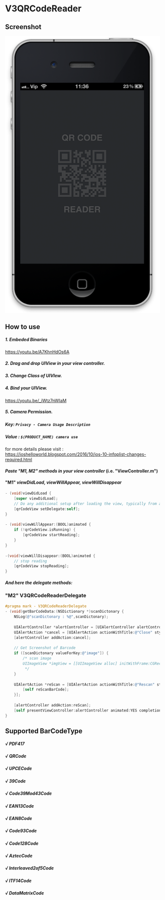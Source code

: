 V3QRCodeReader
===========
## Screenshot
[![ScreenShot](https://github.com/VivekVithlani/QRCodeReader/blob/master/Screenshot.png)](https://youtu.be/HEnNMDQ58HU)

## How to use
##### 1. Embeded Binaries
https://youtu.be/A7KhnHdOs6A

##### 2. Drag and drop UIView in your view controller.
##### 3. Change Class of UIVIew.
##### 4. Bind your UIView.
https://youtu.be/_iWtz7nWIaM

##### 5. Camera Permission.
##### Key: `Privacy - Camera Usage Description`
##### Value : `$(PRODUCT_NAME) camera use`

for more details please visit : https://ioshelloworld.blogspot.com/2016/10/ios-10-infoplist-changes-required.html



#### *Paste "M1, M2" methods in your view controller* (i.e. "ViewController.m")

#### "M1" *viewDidLoad, viewWillAppear, viewWillDisappear*
```objective-c
- (void)viewDidLoad {
    [super viewDidLoad];
    // Do any additional setup after loading the view, typically from a nib.
    [qrCodeView setDelegate:self];
}

- (void)viewWillAppear:(BOOL)animated {
    if (!qrCodeView.isRunning) {
        [qrCodeView startReading];
    }
}

-(void)viewWillDisappear:(BOOL)animated {
    // stop reading
    [qrCodeView stopReading];
}
```

##### And here the delegate methods:
### "M2" V3QRCodeReaderDelegate
```objective-c
#pragma mark - V3QRCodeReaderDelegate
- (void)getBarCodeData:(NSDictionary *)scanDictonary {
    NSLog(@"scanDictonary : %@",scanDictonary);
    
    UIAlertController *alertController = [UIAlertController alertControllerWithTitle:[scanDictonary valueForKey:@"barCodeType"] message:[scanDictonary valueForKey:@"barCodeValue"] preferredStyle:UIAlertControllerStyleAlert];
    UIAlertAction *cancel = [UIAlertAction actionWithTitle:@"Close" style:UIAlertActionStyleDefault handler:nil];
    [alertController addAction:cancel];

    // Get Screenshot of Barcode
    if ([scanDictonary valueForKey:@"image"]) {
        /* scan image
        UIImageView *imgView = [[UIImageView alloc] initWithFrame:CGRectMake(0, 0, 200, 100)];
         */
    }
    
    UIAlertAction *reScan = [UIAlertAction actionWithTitle:@"Rescan" style:UIAlertActionStyleDefault handler:^(UIAlertAction * _Nonnull action) {
        [self reScanBarCode];
    }];
    
    [alertController addAction:reScan];
    [self presentViewController:alertController animated:YES completion:nil];
}
```

## Supported BarCodeType
##### √ PDF417
##### √ QRCode
##### √ UPCECode
##### √ 39Code
##### √ Code39Mod43Code
##### √ EAN13Code
##### √ EAN8Code
##### √ Code93Code
##### √ Code128Code
##### √ AztecCode
##### √ Interleaved2of5Code
##### √ ITF14Code
##### √ DataMatrixCode

 
